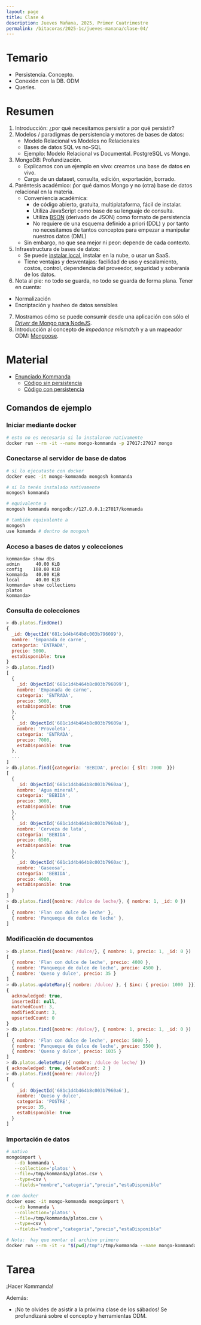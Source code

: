 ```yaml
---
layout: page
title: Clase 4
description: Jueves Mañana, 2025, Primer Cuatrimestre
permalink: /bitacoras/2025-1c/jueves-manana/clase-04/
---
```


# Temario

 * Persistencia. Concepto.
 * Conexión con la DB. ODM
 * Queries.

# Resumen

1. Introducción: ¿por qué necesitamos persistir a por qué persistir?
2. Modelos / paradigmas de persistencia y motores de bases de datos:
    * Modelo Relacional vs Modelos no Relacionales
    * Bases de datos SQL vs no-SQL
    * Ejemplo: Modelo Relacional vs Documental. PostgreSQL vs Mongo.
3. MongoDB: Profundización.
    * Explicamos con un ejemplo en vivo: creamos una base de datos en vivo.
    * Carga de un dataset, consulta, edición, exportación, borrado.
4. Paréntesis académico: ṕor qué damos Mongo y no (otra) base de datos relacional en la materia.
    * Conveniencia académica:
      * de código abierto, gratuita, multiplataforma, fácil de instalar.
      * Utiliza JavaScript como base de su lenguaje de consulta.
      * Utiliza [BSON](https://www.mongodb.com/resources/basics/json-and-bson) (derivado de JSON) como formato de persistencia
      * No requiere de una esquema definido a priori (DDL) y por tanto no necesitamos de tantos conceptos para empezar a manipular nuestros datos (DML)
   * Sin embargo, no que sea mejor ni peor: depende de cada contexto.
5. Infraestructura de bases de datos:
    * Se puede [instalar local](https://www.mongodb.com/try/download/community), instalar en la nube, o usar un SaaS.
    * Tiene ventajas y desventajas: facilidad de uso y escalamiento, costos, control, dependencia del proveedor, seguridad y soberanía de los datos.
6. Nota al pie: no todo se guarda, no todo se guarda de forma plana. Tener en cuenta:
  * Normalización
  * Encriptación y hasheo de datos sensibles
7. Mostramos cómo se puede consumir desde una aplicación con sólo el [_Driver_ de Mongo para NodeJS](https://www.mongodb.com/docs/drivers/node/current/).
8. Introducción al concepto de _impedance mismatch_ y a un mapeador ODM: [Mongoose](https://mongoosejs.com/).

# Material

* [Enunciado Kommanda](https://docs.google.com/document/d/1QHOLDwn7LaETVxSIkOWK5nGT9xrBjatjZoiKafDebsw/edit?tab=t.0#heading=h.btqp28xuwru4)
  * [Código sin persistencia](https://github.com/ddso-utn/kommanda/tree/clase-odm-inicial)
  * [Código con persistencia](https://github.com/ddso-utn/kommanda/tree/clase-odm-repos)

## Comandos de ejemplo

### Iniciar mediante docker

```bash
# esto no es necesario si lo instalaron nativamente
docker run --rm -it --name mongo-kommanda -p 27017:27017 mongo
```

### Conectarse al servidor de base de datos

```bash
# si lo ejecutaste con docker
docker exec -it mongo-kommanda mongosh kommanda

# si lo tenés instalado nativamente
mongosh kommanda

# equivalente a
mongosh kommanda mongodb://127.0.0.1:27017/kommanda

# también equivalente a
mongosh
use komanda # dentro de mongosh
```

### Acceso a bases de datos y colecciones

```mongosh
kommanda> show dbs
admin      40.00 KiB
config    108.00 KiB
kommanda   40.00 KiB
local      40.00 KiB
kommanda> show collections
platos
kommanda>
```

### Consulta de colecciones

```js
> db.platos.findOne()
{
  _id: ObjectId('681c1d4b464b8c003b796099'),
  nombre: 'Empanada de carne',
  categoria: 'ENTRADA',
  precio: 5000,
  estaDisponible: true
}
> db.platos.find()
[
  {
    _id: ObjectId('681c1d4b464b8c003b796099'),
    nombre: 'Empanada de carne',
    categoria: 'ENTRADA',
    precio: 5000,
    estaDisponible: true
  },
  {
    _id: ObjectId('681c1d4b464b8c003b79609a'),
    nombre: 'Provoleta',
    categoria: 'ENTRADA',
    precio: 7000,
    estaDisponible: true
  },
  ...
]
> db.platos.find({categoria: 'BEBIDA', precio: { $lt: 7000  }})
[
  {
    _id: ObjectId('681c1d4b464b8c003b7960aa'),
    nombre: 'Agua mineral',
    categoria: 'BEBIDA',
    precio: 3000,
    estaDisponible: true
  },
  {
    _id: ObjectId('681c1d4b464b8c003b7960ab'),
    nombre: 'Cerveza de lata',
    categoria: 'BEBIDA',
    precio: 6500,
    estaDisponible: true
  },
  {
    _id: ObjectId('681c1d4b464b8c003b7960ac'),
    nombre: 'Gaseosa',
    categoria: 'BEBIDA',
    precio: 4000,
    estaDisponible: true
  }
]
> db.platos.find({nombre: /dulce de leche/}, { nombre: 1, _id: 0 })
[
  { nombre: 'Flan con dulce de leche' },
  { nombre: 'Panqueque de dulce de leche' },
]
```

### Modificación de documentos

```js
> db.platos.find({nombre: /dulce/}, { nombre: 1, precio: 1, _id: 0 })
[
  { nombre: 'Flan con dulce de leche', precio: 4000 },
  { nombre: 'Panqueque de dulce de leche', precio: 4500 },
  { nombre: 'Queso y dulce', precio: 35 }
]
> db.platos.updateMany({ nombre: /dulce/ }, { $inc: { precio: 1000  }})
{
  acknowledged: true,
  insertedId: null,
  matchedCount: 3,
  modifiedCount: 3,
  upsertedCount: 0
}
> db.platos.find({nombre: /dulce/}, { nombre: 1, precio: 1, _id: 0 })
[
  { nombre: 'Flan con dulce de leche', precio: 5000 },
  { nombre: 'Panqueque de dulce de leche', precio: 5500 },
  { nombre: 'Queso y dulce', precio: 1035 }
]
> db.platos.deleteMany({ nombre: /dulce de leche/ })
{ acknowledged: true, deletedCount: 2 }
> db.platos.find({nombre: /dulce/})
[
  {
    _id: ObjectId('681c1d4b464b8c003b7960a6'),
    nombre: 'Queso y dulce',
    categoria: 'POSTRE',
    precio: 35,
    estaDisponible: true
  }
]
```

### Importación de datos

```bash
# nativo
mongoimport \
   --db kommanda \
   --collection='platos' \
   --file=/tmp/kommanda/platos.csv \
   --type=csv \
   --fields="nombre","categoria","precio","estaDisponible"

# con docker
docker exec -it mongo-kommanda mongoimport \
   --db kommanda \
   --collection='platos' \
   --file=/tmp/kommanda/platos.csv \
   --type=csv \
   --fields="nombre","categoria","precio","estaDisponible"

# Nota:  hay que montar el archivo primero
docker run --rm -it -v "$(pwd)/tmp":/tmp/kommanda --name mongo-kommanda -p 27017:27017 mongo
```

# Tarea

¡Hacer Kommanda!

Además:

 * ¡No te olvides de asistir a la próxima clase de los sábados! Se profundizará sobre el concepto y herramientas ODM.